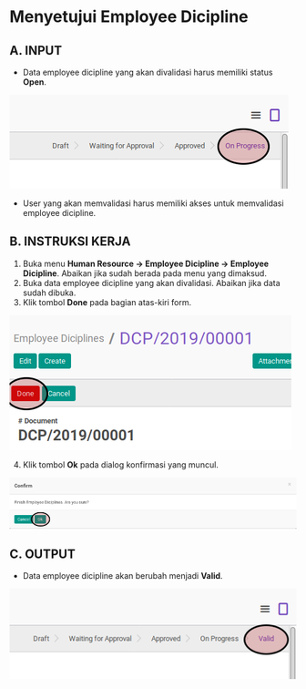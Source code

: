 # Menyetujui Employee Dicipline

## A. INPUT

* Data employee dicipline yang akan divalidasi harus memiliki status **Open**.

![](../../img/employee-dicipline/status-on-progress.png)

* User yang akan memvalidasi harus memiliki akses untuk memvalidasi employee dicipline.

## B. INSTRUKSI KERJA

1. Buka menu **Human Resource -> Employee Dicipline -> Employee Dicipline**. Abaikan jika sudah berada pada menu yang dimaksud.
2. Buka data employee dicipline yang akan divalidasi. Abaikan jika data sudah dibuka.
3. Klik tombol **Done** pada bagian atas-kiri form.

![](../../img/employee-dicipline/tombol-done.png)

4. Klik tombol **Ok** pada dialog konfirmasi yang muncul.

![](../../img/employee-dicipline/tombol-ok-done.png)

## C. OUTPUT

* Data employee dicipline akan berubah menjadi **Valid**.

![](../../img/employee-dicipline/status-valid.png)
